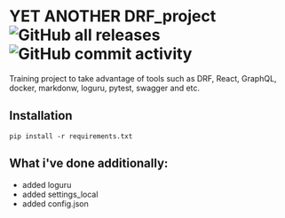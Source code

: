 
# YET ANOTHER DRF_project ![GitHub all releases](https://img.shields.io/github/downloads/Tynnikov/DRF_project/total?logo=GitHub&logoColor=green) ![GitHub commit activity](https://img.shields.io/github/commit-activity/m/Tynnikov/DRF_project?logo=GitHub&style=flat-square)



Training project to take advantage of tools such as DRF, React, GraphQL, docker, markdonw, loguru, pytest, swagger and etc. 

## Installation
```
pip install -r requirements.txt
```

## What i've done additionally:
- added loguru
- added settings_local
- added config.json 
